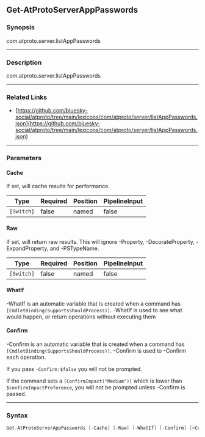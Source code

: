 Get-AtProtoServerAppPasswords
-----------------------------




### Synopsis
com.atproto.server.listAppPasswords



---


### Description

com.atproto.server.listAppPasswords



---


### Related Links
* [https://github.com/bluesky-social/atproto/tree/main/lexicons/com/atproto/server/listAppPasswords.json](https://github.com/bluesky-social/atproto/tree/main/lexicons/com/atproto/server/listAppPasswords.json)





---


### Parameters
#### **Cache**

If set, will cache results for performance.






|Type      |Required|Position|PipelineInput|
|----------|--------|--------|-------------|
|`[Switch]`|false   |named   |false        |



#### **Raw**

If set, will return raw results. This will ignore -Property, -DecorateProperty, -ExpandProperty, and -PSTypeName.






|Type      |Required|Position|PipelineInput|
|----------|--------|--------|-------------|
|`[Switch]`|false   |named   |false        |



#### **WhatIf**
-WhatIf is an automatic variable that is created when a command has ```[CmdletBinding(SupportsShouldProcess)]```.
-WhatIf is used to see what would happen, or return operations without executing them
#### **Confirm**
-Confirm is an automatic variable that is created when a command has ```[CmdletBinding(SupportsShouldProcess)]```.
-Confirm is used to -Confirm each operation.

If you pass ```-Confirm:$false``` you will not be prompted.


If the command sets a ```[ConfirmImpact("Medium")]``` which is lower than ```$confirmImpactPreference```, you will not be prompted unless -Confirm is passed.



---


### Syntax
```PowerShell
Get-AtProtoServerAppPasswords [-Cache] [-Raw] [-WhatIf] [-Confirm] [<CommonParameters>]
```

